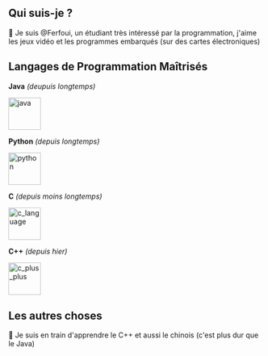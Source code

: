 ## Qui suis-je ?
👋 Je suis @Ferfoui, un étudiant très intéressé par la programmation, j'aime les jeux vidéo et les programmes embarqués (sur des cartes électroniques)

## Langages de Programmation Maîtrisés
**Java** *(deupuis longtemps)* <p>
<a href="https://www.java.com"><img src="https://cdn3.emoji.gg/emojis/java.png" width="64px" height="64px" alt="java"></a><p>
**Python** *(depuis longtemps)* <p>
<a href="https://www.python.org"><img src="https://cdn3.emoji.gg/emojis/1887_python.png" width="64px" height="64px" alt="python"></a><p>
**C** *(depuis moins longtemps)* <p>
<a href="https://learn.microsoft.com/cpp/c-language"><img src="https://upload.wikimedia.org/wikipedia/commons/1/19/C_Logo.png" height="64px" alt="c_language"></a><p>
**C++** *(depuis hier)* <p>
<a href="https://learn.microsoft.com/cpp"><img src="https://cdn3.emoji.gg/emojis/8241-c-plus-plus.png" width="64px" height="64px" alt="c_plus_plus"></a><p>

## Les autres choses

🌱 Je suis en train d'apprendre le C++ et aussi le chinois (c'est plus dur que le Java)
